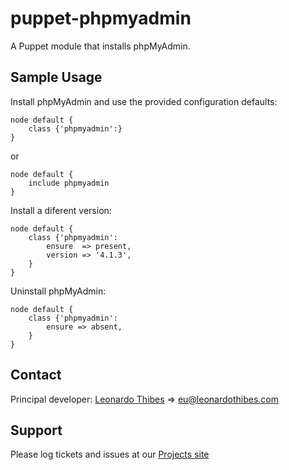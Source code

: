 puppet-phpmyadmin
=================

A Puppet module that installs phpMyAdmin.

## Sample Usage
Install phpMyAdmin and use the provided configuration defaults:
```puppet
node default {
	class {'phpmyadmin':}
}
```
or
```puppet
node default {
	include phpmyadmin
}
```

Install a diferent version:
```puppet
node default {
	class {'phpmyadmin':
		ensure  => present,
		version => '4.1.3',
	}
}
```

Uninstall phpMyAdmin:
```puppet
node default {
	class {'phpmyadmin':
		ensure => absent,
	}
}
```

Contact
-------

Principal developer:
	[Leonardo Thibes](http://leonardothibes.com) => [eu@leonardothibes.com](mailto:eu@leonardothibes.com)

Support
-------

Please log tickets and issues at our [Projects site](https://github.com/leonardothibes/puppet-phpmyadmin/issues)
